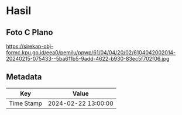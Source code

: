 # Hasil

## Foto C Plano

https://sirekap-obj-formc.kpu.go.id/eea0/pemilu/ppwp/61/04/04/20/02/6104042002014-20240215-075433--5ba611b5-9add-4622-b930-83ec5f702f06.jpg


## Metadata

| Key        | Value               |
| ---------- | ------------------- |
| Time Stamp | 2024-02-22 13:00:00 |



